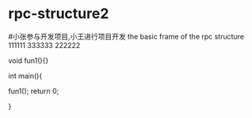 # rpc-structure2
#小张参与开发项目,小王进行项目开发
the basic frame of the rpc structure
111111
333333
222222

void fun1(){}

int main(){
   

   fun1();
   return 0;

}
